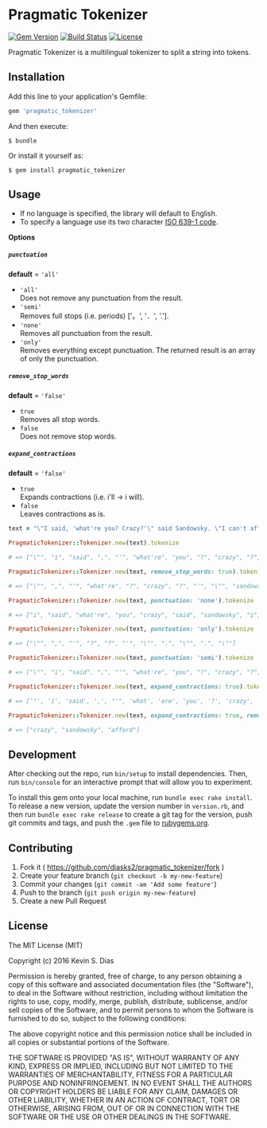 # Pragmatic Tokenizer

[![Gem Version](https://badge.fury.io/rb/pragmatic_tokenizer.svg)](http://badge.fury.io/rb/pragmatic_tokenizer) [![Build Status](https://travis-ci.org/diasks2/pragmatic_tokenizer.png)](https://travis-ci.org/diasks2/pragmatic_tokenizer) [![License](https://img.shields.io/badge/license-MIT-brightgreen.svg?style=flat)](https://github.com/diasks2/pragmatic_tokenizer/blob/master/LICENSE.txt)

Pragmatic Tokenizer is a multilingual tokenizer to split a string into tokens.

## Installation

Add this line to your application's Gemfile:

```ruby
gem 'pragmatic_tokenizer'
```

And then execute:

    $ bundle

Or install it yourself as:

    $ gem install pragmatic_tokenizer

## Usage

* If no language is specified, the library will default to English.   
* To specify a language use its two character [ISO 639-1 code](https://www.tm-town.com/languages).

**Options**  

##### `punctuation`
  **default** = `'all'`
- `'all'`  
  Does not remove any punctuation from the result.
- `'semi'`   
  Removes full stops (i.e. periods) ['。', '．', '.'].
- `'none'`  
  Removes all punctuation from the result.
- `'only'`  
  Removes everything except punctuation. The returned result is an array of only the punctuation.

##### `remove_stop_words`
  **default** = `'false'`
- `true`  
  Removes all stop words.
- `false`   
  Does not remove stop words.

##### `expand_contractions`
  **default** = `'false'`
- `true`  
  Expands contractions (i.e. i'll -> i will).
- `false`   
  Leaves contractions as is.

```ruby
text = "\"I said, 'what're you? Crazy?'\" said Sandowsky. \"I can't afford to do that.\""

PragmaticTokenizer::Tokenizer.new(text).tokenize

# => ["\"", "i", "said", ",", "'", "what're", "you", "?", "crazy", "?", "'", "\"", "said", "sandowsky", ".", "\"", "i", "can't", "afford", "to", "do", "that", ".", "\""]

PragmaticTokenizer::Tokenizer.new(text, remove_stop_words: true).tokenize

# => ["\"", ",", "'", "what're", "?", "crazy", "?", "'", "\"", "sandowsky", ".", "\"", "afford", ".", "\""]

PragmaticTokenizer::Tokenizer.new(text, punctuation: 'none').tokenize

# => ["i", "said", "what're", "you", "crazy", "said", "sandowsky", "i", "can't", "afford", "to", "do", "that"]

PragmaticTokenizer::Tokenizer.new(text, punctuation: 'only').tokenize

# => ["\"", ",", "'", "?", "?", "'", "\"", ".", "\"", ".", "\""]

PragmaticTokenizer::Tokenizer.new(text, punctuation: 'semi').tokenize

# => ["\"", "i", "said", ",", "'", "what're", "you", "?", "crazy", "?", "'", "\"", "said", "sandowsky", "\"", "i", "can't", "afford", "to", "do", "that", "\""]

PragmaticTokenizer::Tokenizer.new(text, expand_contractions: true).tokenize

# => ['"', 'i', 'said', ',', "'", 'what', 'are', 'you', '?', 'crazy', '?', "'", '"', 'said', 'sandowsky', '.', '"', 'i', 'cannot', 'afford', 'to', 'do', 'that', '.', '"']

PragmaticTokenizer::Tokenizer.new(text, expand_contractions: true, remove_stop_words: true, punctuation: 'none').tokenize

# => ["crazy", "sandowsky", "afford"]
```

## Development

After checking out the repo, run `bin/setup` to install dependencies. Then, run `bin/console` for an interactive prompt that will allow you to experiment.

To install this gem onto your local machine, run `bundle exec rake install`. To release a new version, update the version number in `version.rb`, and then run `bundle exec rake release` to create a git tag for the version, push git commits and tags, and push the `.gem` file to [rubygems.org](https://rubygems.org).

## Contributing

1. Fork it ( https://github.com/diasks2/pragmatic_tokenizer/fork )
2. Create your feature branch (`git checkout -b my-new-feature`)
3. Commit your changes (`git commit -am 'Add some feature'`)
4. Push to the branch (`git push origin my-new-feature`)
5. Create a new Pull Request

## License

The MIT License (MIT)

Copyright (c) 2016 Kevin S. Dias

Permission is hereby granted, free of charge, to any person obtaining a copy
of this software and associated documentation files (the "Software"), to deal
in the Software without restriction, including without limitation the rights
to use, copy, modify, merge, publish, distribute, sublicense, and/or sell
copies of the Software, and to permit persons to whom the Software is
furnished to do so, subject to the following conditions:

The above copyright notice and this permission notice shall be included in
all copies or substantial portions of the Software.

THE SOFTWARE IS PROVIDED "AS IS", WITHOUT WARRANTY OF ANY KIND, EXPRESS OR
IMPLIED, INCLUDING BUT NOT LIMITED TO THE WARRANTIES OF MERCHANTABILITY,
FITNESS FOR A PARTICULAR PURPOSE AND NONINFRINGEMENT. IN NO EVENT SHALL THE
AUTHORS OR COPYRIGHT HOLDERS BE LIABLE FOR ANY CLAIM, DAMAGES OR OTHER
LIABILITY, WHETHER IN AN ACTION OF CONTRACT, TORT OR OTHERWISE, ARISING FROM,
OUT OF OR IN CONNECTION WITH THE SOFTWARE OR THE USE OR OTHER DEALINGS IN
THE SOFTWARE.